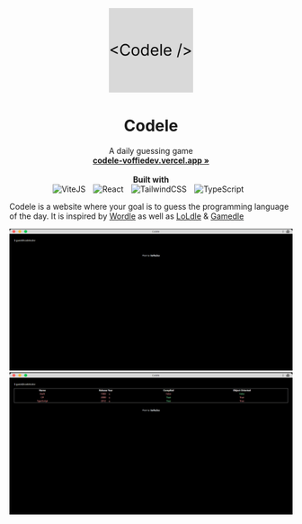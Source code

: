 <p align="center">
  <p align="center">
    <img width="150" height="150" src="public/images/logo192.png" alt="Logo">
  </p>
  <h1 align="center"><b>Codele</b></h1>
  <p align="center">
    A daily guessing game
    <br />
    <a href="https://codele-voffiedev.vercel.app"><strong>codele-voffiedev.vercel.app »</strong></a>
    <br />
    <br />
    <strong>Built with</strong>
    <br />
    <img alt="ViteJS" width="30px" style="padding-right:10px;" src="https://cdn.jsdelivr.net/gh/devicons/devicon@latest/icons/vitejs/vitejs-original.svg" />
    <img alt="React" width="30px" style="padding-right:10px;" src="https://cdn.jsdelivr.net/gh/devicons/devicon/icons/react/react-original.svg"/>
    <img alt="TailwindCSS" width="30px" style="padding-right:10px;" src="https://cdn.jsdelivr.net/gh/devicons/devicon@latest/icons/tailwindcss/tailwindcss-original.svg" />
    <img alt="TypeScript" width="30px" style="padding-right:10px;" src="https://cdn.jsdelivr.net/gh/devicons/devicon/icons/typescript/typescript-original.svg"/>
    <br />
  </p>
</p>

Codele is a website where your goal is to guess the programming language of the day. It is inspired by [Wordle](https://www.nytimes.com/games/wordle/index.html) as well as [LoLdle](https://loldle.net/) & [Gamedle](https://www.gamedle.wtf/)

<p align="center">
  <img src="public/images/initial.png" alt="Initial layout" >
  <img src="public/images/guesses.png" alt="Layout after guessing" >
</p>
